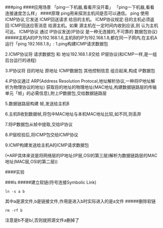 ###ping
####应用场景
「ping一下机器,看看开没开着」
「ping一下机器,看看连接速度怎么样」
####原理
ping用来探测主机间是否可以通信。
ping 使用 ICMP协议,它发送 ICMP回送请求 给目的主机。
ICMP协议规定:目的主机必须返回 ICMP回送应答消息 给源主机。如果 源主机在一定时间内收到应该,则 认为主机可达。
ICMP协议 通过 IP协议发送(IP协议 是一种无连接的,不可靠的 数据包协议)
#####主机A的IP为192.168.1.6,主机B的IP为192.168.1.8,都在同一子网内,在主机A运行「ping 192.168.1.8」:
1.ping构建ICMP请求数据包

2.ICMP协议将 请求数据包 和 地址192.168.1.8交给 IP层协议(和ICMP一样,是一组后台运行的进程)

3.IP协议将 目的地址 原地址 ICMP数据包 其他控制信息 组合起来,构成 IP数据包

4.IP协议通过 ARP(Address Resolution Protocal,地址解析协议,一种将IP地址解析为物理协议的地址)
获取目的地址的物理地址(MAC地址,构建数据链路层的传输单元「帧」的必需信息),附上IP数据包,交给数据链路层

5.数据链路层构建 帧,发送给主机B

6.主机B收到数据帧,将包中MAC地址与本机MAC地址比较,如不同,则丢弃

7.将IP数据包从帧中提取,交给IP协议

8.IP层校验后,将ICMP包交给ICMP协议

9.ICMP构建发送给主机A的ICMP请求数据包

(*ARP具体来说是将网络层的IP地址(IP层,OSI的第三层)解析为数据链路层的MAC地址(MAC层,OSI的第二层))

####实验

###ls
#####建立软链(符号连接Symbolic Link)
```shell
ln -s a b
```
其中a是源文件,b是链接文件,作用是进入b时实际进入的是a文件
#####删除软链
```shell
rm -rf b
```
注意是b不是b/,否则就把源文件a删掉了
